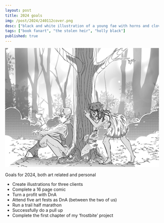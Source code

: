 ```yaml
---
layout: post
title: 2024 goals
img: /post/2024/240112cover.png
desc: ["black and white illustration of a young fae with horns and cloven feet holding a tea cup and leaning against a tree, while a monstrous girl peeks around the tree at him."]
tags: ["book fanart", "the stolen heir", "holly black"]
published: true
---
```


<a href="/assets/img/post/2024/240112cover.png"><img src="/assets/img/post/2024/240112cover.png"></a>

Goals for 2024, both art related and personal

- Create illustrations for three clients 
- Complete a 16 page comic
- Turn a profit with DnA
- Attend five art fests as DnA (between the two of us)
- Run a trail half marathon
- Successfully do a pull up
- Complete the first chapter of my ‘frostbite’ project
